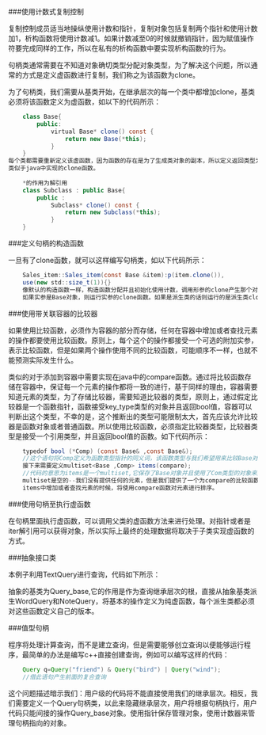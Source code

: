 ###使用计数式复制控制  

复制控制成员适当地操纵使用计数和指针，复制对象包括复制两个指针和使用计数加1，析构函数将使用计数减1。如果计数减至0的时候就撤销指针，因为赋值操作符要完成同样的工作，所以在私有的析构函数中要实现析构函数的行为。  

句柄类通常需要在不知道对象确切类型分配对象类型，为了解决这个问题，所以通常的方式是定义虚函数进行复制，我们称之为该函数为clone。  

为了句柄类，我们需要从基类开始，在继承层次的每一个类中都增加clone，基类必须将该函数定义为虚函数，如以下的代码所示：  

```java
	class Base{
		public:
			virtual Base* clone() const {
				return new Base(*this);	
			}
	}
每个类都需要重新定义该虚函数，因为函数的存在是为了生成类对象的副本，所以定义返回类型为类本身
类似于java中实现的clone函数。
	
	*的作用为解引用
	class Subclass : public Base{
		public :
			Subclass* clone() const {
				return new Subclass(*this);
			}
	}
```

###定义句柄的构造函数

一旦有了clone函数，就可以这样编写句柄类，如以下代码所示：  

```java
	Sales_item::Sales_item(const Base &item):p(item.clone()),
	use(new std::size_t(1)){}
	像默认的构造函数一样，构造函数分配并且初始化使用计数，调用形参的clone产生那个对象的虚副本。
	如果实参是Base对象，则运行实参的clone函数。如果是派生类的话则运行的是派生类clone函数。
```

###使用带关联容器的比较器

如果使用比较函数，必须作为容器的部分而存储，任何在容器中增加或者查找元素的操作都要使用比较函数。原则上，每个这个的操作都接受一个可选的附加实参，表示比较函数，但是如果两个操作使用不同的比较函数，可能顺序不一样，也就不能预测实际发生什么。  

类似的对于添加到容器中需要实现在java中的compare函数。通过将比较函数存储在容器中，保证每一个元素的操作都将一致的进行，基于同样的理由，容器需要知道元素的类型，为了存储比较器，需要知道比较器的类型，原则上，通过假定比较器是一个函数指针，函数接受key_type类型的对象并且返回bool值，容器可以判断出这个类型，不幸的是，这个推断出的类型可能限制太大，首先应该允许比较器是函数对象或者普通函数。所以使用比较函数，必须指定比较器类型，比较器类型是接受一个引用类型，并且返回bool值的函数。如下代码所示：  

```java
	typedof bool (*Comp) (const Base& ,const Base&);
	//这个语句将Comp定义为函数类型指针的同义词，该函数类型与我们希望用来比较Base对象的比较函数相匹配。  
	接下来需要定义multiset<Base ,Comp> items(compare);  
	//代码的意思为items是一个multiset,它保存了Base对象并且使用了Com类型的对象来比较们
	multiset是空的--我们没有提供任何的元素，但是我们提供了一个为compare的比较函数。当在      
    items中增加或者查找元素的时候，将使用compare函数对元素进行排序。
```

###使用句柄至执行虚函数  

在句柄里面执行虚函数，可以调用父类的虚函数方法来进行处理。对指针或者是iter解引用可以获得对象，所以实际上最终的处理数据将取决于子类实现虚函数的方式。  

###抽象接口类

本例子利用TextQuery进行查询，代码如下所示：  
 
抽象的基类为Query_base,它的作用是作为查询继承层次的根，直接从抽象基类派生WordQuery和NoteQuery，将基本的操作定义为纯虚函数，每个派生类都必须对这些函数定义自己的版本。  

###值型句柄  

程序将处理计算查询，而不是建立查询，但是需要能够创立查询以便能够运行程序，最简单的办法是编写c++直接创建查询，例如可以编写这样的代码：  
```java
	Query q=Query("friend") & Query("bird") | Query("wind");
	//借此语句产生前面的复合查询
```
这个问题描述暗示我们：用户级的代码将不能直接使用我们的继承层次。相反，我们需要定义一个Query句柄类，以此来隐藏继承层次，用户将根据句柄执行，用户代码只能间接的操作Query_base对象。使用指针保存管理对象，使用计数器来管理句柄指向的对象。
